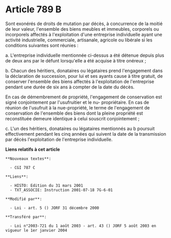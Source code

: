 # Article 789 B

Sont exonérés de droits de mutation par décès, à concurrence de la moitié de leur valeur, l'ensemble des biens meubles et
immeubles, corporels ou incorporels affectés à l'exploitation d'une entreprise individuelle ayant une activité industrielle,
commerciale, artisanale, agricole ou libérale si les conditions suivantes sont réunies :

a. L'entreprise individuelle mentionnée ci-dessus a été détenue depuis plus de deux ans par le défunt lorsqu'elle a été
acquise à titre onéreux ;

b. Chacun des héritiers, donataires ou légataires prend l'engagement dans la déclaration de succession, pour lui et ses
ayants cause à titre gratuit, de conserver l'ensemble des biens affectés à l'exploitation de l'entreprise pendant une durée
de six ans à compter de la date du décès.

En cas de démembrement de propriété, l'engagement de conservation est signé conjointement par l'usufruitier et le nu-
propriétaire. En cas de réunion de l'usufruit à la nue-propriété, le terme de l'engagement de conservation de l'ensemble des
biens dont la pleine propriété est reconstituée demeure identique à celui souscrit conjointement ;

c. L'un des héritiers, donataires ou légataires mentionnés au b poursuit effectivement pendant les cinq années qui suivent la
date de la transmission par décès l'exploitation de l'entreprise individuelle.

**Liens relatifs à cet article**

	**Nouveaux textes**:

	  - CGI 787 C

	**Liens**:

	  - HISTO: Edition du 31 mars 2001
	  - TXT_ASSOCIE: Instruction 2001-07-18 7G-6-01

	**Modifié par**:

	  - Loi - art. 5 () JORF 31 décembre 2000

	**Transféré par**:

	  - Loi n°2003-721 du 1 août 2003 - art. 43 () JORF 5 août 2003 en vigueur le 1er janvier 2004
